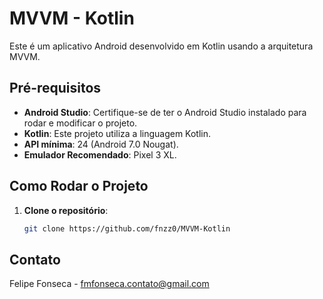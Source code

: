 # MVVM - Kotlin

Este é um aplicativo Android desenvolvido em Kotlin usando a arquitetura MVVM.

## Pré-requisitos

- **Android Studio**: Certifique-se de ter o Android Studio instalado para rodar e modificar o projeto.
- **Kotlin**: Este projeto utiliza a linguagem Kotlin.
- **API mínima**: 24 (Android 7.0 Nougat).
- **Emulador Recomendado**: Pixel 3 XL.

## Como Rodar o Projeto

1. **Clone o repositório**:
   ```bash
   git clone https://github.com/fnzz0/MVVM-Kotlin

## Contato

Felipe Fonseca - fmfonseca.contato@gmail.com
